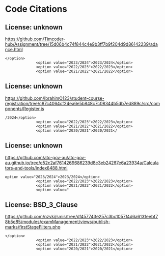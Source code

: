 # Code Citations

## License: unknown
https://github.com/Timcoder-hub/Assignment/tree/15d06b4c74f844c4e9b3ff7b9f204d9d86142239/adance.html

```
</option>
              <option value="2023/2024">2023/2024</option>
              <option value="2022/2023">2022/2023</option>
              <option value="2021/2022">2021/2022</option>
```


## License: unknown
https://github.com/IbrahimO123/student-course-registration/tree/c87c4064cf24ea6e5b848c7c08344b5db7ed889c/src/components/Register.js

```
/2024</option>
              <option value="2022/2023">2022/2023</option>
              <option value="2021/2022">2021/2022</option>
              <option value="2020/2021">2020/2021</
```


## License: unknown
https://github.com/ato-gov-au/ato-gov-au.github.io/tree/e52c2af7614269686239d8c3eb24267e6a23934a/Calculators-and-tools/index8488.html

```
option value="2023/2024">2023/2024</option>
              <option value="2022/2023">2022/2023</option>
              <option value="2021/2022">2021/2022</option>
              <option value="
```


## License: BSD_3_Clause
https://github.com/nzvki/smis/tree/df457743e257c3bc1057f4d6a6131eebf78b5e85/modules/examManagement/views/publish-marks/firstStageFilters.php

```
</option>
              <option value="2022/2023">2022/2023</option>
              <option value="2021/2022">2021/2022</option>
              <option value="2020/2021">2020/2021</option>
```

